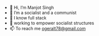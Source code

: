 - 👋 Hi, I’m Manjot Singh
- 👀 I’m a socialist and a communist
- 🌱 I know full stack
- 💞️ working to empower socialist structures
- 📫 To reach me ogeralt78@gmail.com


<!---
Manjot132/Manjot132 is a ✨ special ✨ repository because its `README.md` (this file) appears on your GitHub profile.
You can click the Preview link to take a look at your changes.
--->
